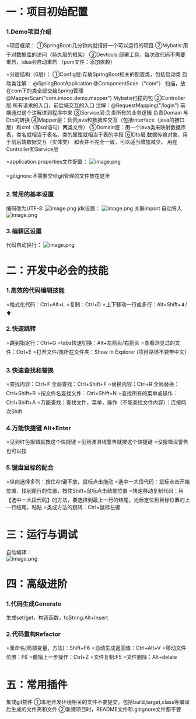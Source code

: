 # 一：项目初始配置
### 1.Demo项目介绍
⭐项目框架：
①SpringBoot:几分钟内就搭好一个可以运行的项目
②Mybatis:用于对数据库的访问（持久层的框架）
③Devtools:部署工具，每次改代码不需要重启，idea会自动重启
（pom文件：添加依赖）



⭐分层结构（6层）：
①Config层:存放SpringBoot相关的配置类，包括启动类
启动类注解：
@SpringBootApplication
@ComponentScan（“com”） 扫描，放在com下的类全部交给Spring管理
@MapperScan("com.imooc.demo.mapper")   Mybatis扫描的包
②Controller层:所有请求的入口，前后端交互的入口
注解：@RequestMapping("/login") 前端通过这个注解进到程序中来
③Service层:负责所有的业务逻辑
负责Domain 与 Dto的转换
④Mapper层：负责java和数据库交互（包括interface（java的接口层）和xml（写sql语句）两类文件）
⑤Domain层：用一个java类来映射数据库表，类名就相当于表名，类的属性就相当于表的字段
⑥Dto层:数据传输对象，用于前后端数据交互（实体类）
和表并不完全一致，可以适当增加减少。 用在Controller和Service层



⭐application.properties文件配置：
![image.png](https://qiita-image-store.s3.ap-northeast-1.amazonaws.com/0/3899383/52d57d35-2c4a-50e3-765b-7f7e18cada39.png)



⭐gitignore:不需要交给git管理的文件放在这里


### 2.常用的基本设置
编码改为UTF-8:
![image.png](https://qiita-image-store.s3.ap-northeast-1.amazonaws.com/0/3899383/3b25731b-d100-f590-36b0-4586109374ce.png)
jdk设置：
![image.png](https://qiita-image-store.s3.ap-northeast-1.amazonaws.com/0/3899383/be0916c8-bb0b-4ee1-61be-b3990c50d827.png)
关联import 自动导入
![image.png](https://qiita-image-store.s3.ap-northeast-1.amazonaws.com/0/3899383/a3c4430b-529d-cd51-c085-297a360cfdbd.png)
### 3.编辑区设置
代码自动换行：
![image.png](https://qiita-image-store.s3.ap-northeast-1.amazonaws.com/0/3899383/7f9fcf7a-e07b-11e7-7016-29fa5d0538a4.png)

# 二：开发中必会的技能
### 1.高效的代码编辑技能
⭐格式化代码：Ctrl+Alt+L
⭐复制：Ctrl+D
⭐上下移动一行或多行：Alt+Shift+⬇/⬆
### 2.快速跳转
⭐跳到指定行：Ctrl+G
⭐tabs快速切换：Alt+左箭头/右箭头
⭐查看浏览过的文件：Ctrl+E
⭐打开文件/类所在文件夹：Show In Explorer
(项目路径不要带中文)
### 3.快速查找和替换
⭐查找内容：Ctrl+F  全局查找：Ctrl+Shift+F
⭐替换内容：Ctrl+R  全局替换：Ctrl+Shift+R
⭐按文件名查找文件：Ctrl+Shift+N
⭐查找所有的菜单或操作：Ctrl+Shift+A
⭐万能查找：查找文件，菜单，操作（不能查找文件内容）：连按两次Shift
### 4.万能快捷键 Alt+Enter
⭐见到红色报错就按这个快捷键
⭐见到波浪线警告就按这个快捷键
⭐没报错没警告也可以按
### 5.键盘鼠标的配合
⭐纵向选择多列：按住Alt键不放，鼠标点击拖动
⭐选中一大段代码：鼠标点击开始位置，找到尾行的位置，按住Shift+鼠标点击结尾位置
⭐快速移动复制代码：用【选中一大段代码】的方法，要选择到最上一行的结尾，光标定位到目标位置的上一行结尾，粘贴
⭐类或方法的跳转：Ctrl+鼠标左键
# 三：运行与调试
自动编译：  
![image.png](https://qiita-image-store.s3.ap-northeast-1.amazonaws.com/0/3899383/47eb1cce-0c28-4b94-d6b9-3497d1431ab1.png)
# 四：高级进阶
### 1.代码生成Generate
生成set/get，构造函数，toString:Alt+Insert
### 2.代码重构Refactor
⭐重命名(局部变量，方法)：Shift+F6
⭐自动生成返回值：Ctrl+Alt+V
⭐移动文件位置：F6
⭐撤销上一步操作：Ctrl+Z
⭐文件复制:F5
⭐文件删除：Alt+delete
# 五：常用插件
集成git插件
①本地开发环境相关的文件不要提交。包括build,target,class等编译后生成的文件夹和文件
②新建项目时，README文件和.gitignore文件都不要




